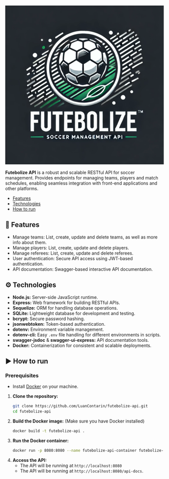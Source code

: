 <p align="center"><img src="assets/logo.png" alt="Futebolize Logo"></p>

**Futebolize API** is a robust and scalable RESTful API for soccer management. Provides endpoints for managing teams, players and match schedules, enabling seamless integration with front-end applications and other platforms.

<ul id="content-table" align="left">
    <li><a href="#features">Features</a></li>
    <li><a href="#technologies">Technologies</a></li>
    <li><a href="#how-to-run">How to run</a></li>
</ul>

<h2 id="features" align='left'>📰 Features</h2>

- Manage teams: List, create, update and delete teams, as well as more info about them.
- Manage players: List, create, update and delete players.
- Manage referees: List, create, update and delete referees.
- User authentication: Secure API access using JWT-based authentication.
- API documentation: Swagger-based interactive API documentation.

<h2 id="technologies" align='left'>⚙️ Technologies</h2>

- **Node.js:** Server-side JavaScript runtime.
- **Express:** Web framework for building RESTful APIs.
- **Sequelize:** ORM for handling database operations.
- **SQLite:** Lightweight database for development and testing.
- **bcrypt:** Secure password hashing.
- **jsonwebtoken:** Token-based authentication.
- **dotenv:** Environment variable management.
- **dotenv-cli:** Easy `.env` file handling for different environments in scripts.
- **swagger-jsdoc** & **swagger-ui-express:** API documentation tools.
- **Docker:** Containerization for consistent and scalable deployments.

<h2 id="how-to-run" align='left'>▶️ How to run</h2>

### Prerequisites
- Install [Docker](https://www.docker.com/) on your machine.

1. **Clone the repository:**
   ```bash
   git clone https://github.com/LuanContarin/futebolize-api.git
   cd futebolize-api
   ```
2. **Build the Docker image:** (Make sure you have Docker installed)
    ```bash
    docker build -t futebolize-api .
    ```
3. **Run the Docker container:**
    ```bash
    docker run -p 8080:8080 --name futebolize-api-container futebolize-api
    ```
4. **Access the API:**
    - The API will be running at `http://localhost:8080`
    - The API will be running at `http://localhost:8080/api-docs`.
